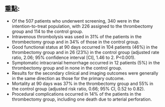 ## 重點: 

- Of the 507 patients who underwent screening, 340 were in the intention-to-treat population, with 226 assigned to the thrombectomy group and 114 to the control group.
- Intravenous thrombolysis was used in 31% of the patients in the thrombectomy group and in 34% of those in the control group.
- Good functional status at 90 days occurred in 104 patients (46%) in the thrombectomy group and in 26 (23%) in the control group (adjusted rate ratio, 2.06; 95% confidence interval [CI], 1.46 to 2. P<0.001).
- Symptomatic intracranial hemorrhage occurred in 12 patients (5%) in the thrombectomy group and in none in the control group.
- Results for the secondary clinical and imaging outcomes were generally in the same direction as those for the primary outcome.
- Mortality at 90 days was 37% in the thrombectomy group and 55% in the control group (adjusted risk ratio, 0.66; 95% CI, 0.52 to 0.82).
- Procedural complications occurred in 14% of the patients in the thrombectomy group, including one death due to arterial perforation.

